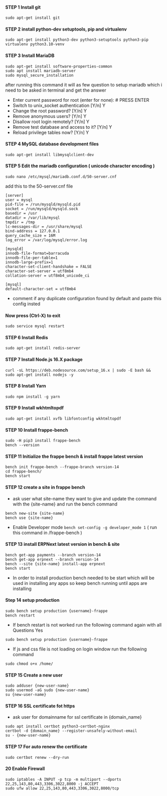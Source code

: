 #### STEP 1 Install git
```
sudo apt-get install git
```
#### STEP 2 install python-dev setuptools, pip and virtualenv
```
sudo apt-get install python3-dev python3-setuptools python3-pip virtualenv python3.10-venv
```
#### STEP 3 Install MariaDB
```
sudo apt-get install software-properties-common
sudo apt install mariadb-server
sudo mysql_secure_installation
```
after running this command it will as few question to setup mariadb which i need to be asked in terminal and get the answer
- Enter current password for root (enter for none): # PRESS ENTER
- Switch to unix_socket authentication [Y/n] Y
- Change the root password? [Y/n] Y
- Remove anonymous users? [Y/n] Y
- Disallow root login remotely? [Y/n] Y
- Remove test database and access to it? [Y/n] Y
- Reload privilege tables now? [Y/n] Y
#### STEP 4 MySQL database development files
```
sudo apt-get install libmysqlclient-dev
```
#### STEP 5 Edit the mariadb configuration ( unicode character encoding )
```
sudo nano /etc/mysql/mariadb.conf.d/50-server.cnf
```
add this to the 50-server.cnf file
```
[server]
user = mysql
pid-file = /run/mysqld/mysqld.pid
socket = /run/mysqld/mysqld.sock
basedir = /usr
datadir = /var/lib/mysql
tmpdir = /tmp
lc-messages-dir = /usr/share/mysql
bind-address = 127.0.0.1
query_cache_size = 16M
log_error = /var/log/mysql/error.log

[mysqld]
innodb-file-format=barracuda
innodb-file-per-table=1
innodb-large-prefix=1
character-set-client-handshake = FALSE
character-set-server = utf8mb4
collation-server = utf8mb4_unicode_ci
 
[mysql]
default-character-set = utf8mb4
```
- comment if any duplicate configuration found by default and paste this config insted
#### Now press (Ctrl-X) to exit
```
sudo service mysql restart
```
#### STEP 6 Install Redis
```
sudo apt-get install redis-server
```
#### STEP 7 Install Node.js 16.X package
```
curl -sL https://deb.nodesource.com/setup_16.x | sudo -E bash &&
sudo apt-get install nodejs -y
```
#### STEP 8 Install Yarn
```
sudo npm install -g yarn
```
#### STEP 9 Install wkhtmltopdf
```
sudo apt-get install xvfb libfontconfig wkhtmltopdf
```
#### STEP 10 Install frappe-bench
```
sudo -H pip3 install frappe-bench
bench --version
```
#### STEP 11 Initialize the frappe bench & install frappe latest version
```
bench init frappe-bench --frappe-branch version-14
cd frappe-bench/
bench start
```
#### STEP 12 create a site in frappe bench
- ask user what site-name they want to give and update the command with the {site-name} and run the bench command
```
bench new-site {site-name}
bench use {site-name}
```
- Enable Developer mode ```bench set-config -g developer_mode 1``` ( run this command in /frappe-bench )
#### STEP 13 install ERPNext latest version in bench & site
```
bench get-app payments --branch version-14
bench get-app erpnext --branch version-14
bench --site {site-name} install-app erpnext
bench start
```
- In order to install production bench needed to be start which will be used in installing any apps so keep bench running until apps are installing

#### Step 14 setup production
```
sudo bench setup production {username}-frappe
bench restart
```
- If bench restart is not worked run the following command again with all Questions Yes
```
sudo bench setup production {username}-frappe
```
- If js and css file is not loading on login window run the following command
```
sudo chmod o+x /home/
```
#### STEP 15 Create a new user
```
sudo adduser {new-user-name}
sudo usermod -aG sudo {new-user-name}
su {new-user-name}
```
#### STEP 16 SSL certificate fot https
- ask user for domainname for ssl certificate in {domain_name}
```
sudo apt install certbot python3-certbot-nginx
certbot -d {domain_name} --register-unsafely-without-email
su - {new-user-name}
```
#### STEP 17 For auto renew the certificate
```
sudo certbot renew --dry-run
```

#### 20 Enable Firewall
```
sudo iptables -A INPUT -p tcp -m multiport --dports 22,25,143,80,443,3306,3022,8000 -j ACCEPT
sudo ufw allow 22,25,143,80,443,3306,3022,8000/tcp
```
